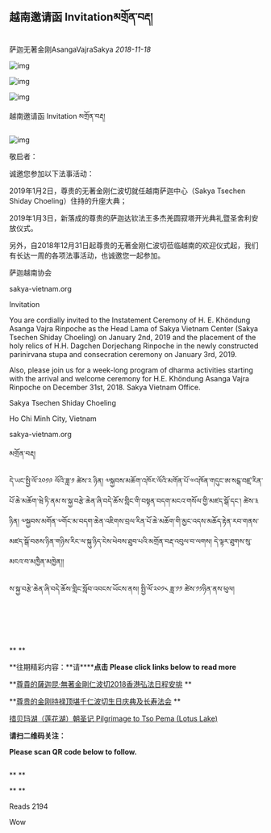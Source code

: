 ## 越南邀请函 Invitationམགྲོན་བརྡ།

萨迦无著金刚AsangaVajraSakya *2018-11-18*

![img](https://mmbiz.qpic.cn/mmbiz_png/jZ6aUbzt6ISUqicleCicFwlYhIOXpaQP8t1p93icRZ2I8Bt3ceGr0fvwBRaAVGuljTWLrZqugooCEymB5na7cbqjg/640?wx_fmt=png&wxfrom=5&wx_lazy=1&wx_co=1)



![img](https://mmbiz.qpic.cn/mmbiz_gif/Ljib4So7yuWiahU0xZGhlcAs2n8z3D6XuxaB3gibCD56W6v5yS55XtvZcnvBLnxZdTjQbgsvL95hnMMbtzKu2soUg/640?wx_fmt=gif&wxfrom=5&wx_lazy=1)

![img](https://mmbiz.qpic.cn/mmbiz_gif/Ljib4So7yuWiahU0xZGhlcAs2n8z3D6XuxaB3gibCD56W6v5yS55XtvZcnvBLnxZdTjQbgsvL95hnMMbtzKu2soUg/640?wx_fmt=gif&wxfrom=5&wx_lazy=1)

越南邀请函 Invitation མགྲོན་བརྡ། 

![img](https://mmbiz.qpic.cn/mmbiz_jpg/jZ6aUbzt6IRjWwTjUoSm8hhLNOLTwJMOueicvehN1dHzogGJwvJE51QGCHrb7TPDia3KvU3iay0gZ54cIl7nOt9Lw/640?wx_fmt=jpeg&wxfrom=5&wx_lazy=1&wx_co=1)



敬启者：



诚邀您参加以下法事活动：

  2019年1月2日，尊贵的无著金刚仁波切就任越南萨迦中心（Sakya Tsechen Shiday Choeling）住持的升座大典；

  2019年1月3日，新落成的尊贵的萨迦达钦法王多杰羌圆寂塔开光典礼暨圣舍利安放仪式。

  另外，自2018年12月31日起尊贵的无著金刚仁波切莅临越南的欢迎仪式起，我们有长达一周的各项法事活动，也诚邀您一起参加。



萨迦越南协会

sakya-vietnam.org







Invitation



  You are cordially invited to the Instatement Ceremony of H. E. Khöndung Asanga Vajra Rinpoche as the Head Lama of Sakya Vietnam Center (Sakya Tsechen Shiday Choeling) on January 2nd, 2019 and the placement of the holy relics of H.H. Dagchen Dorjechang Rinpoche in the newly constructed parinirvana stupa and consecration ceremony on January 3rd, 2019. 

  Also, please join us for a week-long program of dharma activities starting with the arrival and welcome ceremony for H.E. Khöndung Asanga Vajra Rinpoche on December 31st, 2018. Sakya Vietnam Office.



Sakya Tsechen Shiday Choeling

Ho Chi Minh City, Vietnam

sakya-vietnam.org









མགྲོན་བརྡ།

  

  དེ་ཡང་སྤྱི་ལོ་༢༠༡༩ ལོའི་ཟླ་༡ ཚེས་༢ ཉིན། ༧སྐྱབས་མཆོག་འཁོར་ལོའི་མགོན་པོ་༧འཁོན་གདུང་ཨ་སངྒ་བཛྲ་རིན་པོ་ཆེ་མཆོག་ཝེ་ཏི་ནམ་ས་སྐྱ་བརྩེ་ཆེན་ཞི་བདེ་ཆོས་གླིང་གི་བསྟན་བདག་མངའ་གསོལ་གྱི་མཛད་སྒོ་དང་། ཚེས་༣ ཉིན། ༧སྐྱབས་མགོན་༧གོང་མ་བདག་ཆེན་འཇིགས་བྲལ་རིན་པོ་ཆེ་མཆོག་གི་མྱང་འདས་མཆོད་རྟེན་རབ་གནས་མཛད་སྒོ་བཅས་ཉིན་གཉིས་རིང་ལ་སྐུ་ཉིད་ངེས་ཕེབས་ཐུབ་པའི་མགྲོན་བརྡ་འབུལ་བ་ལགས། དེ་ལྟར་ཐུགས་སུ་མངའ་བ་མཁྱཻན་མཁྱེན།།



ས་སྐྱ་བརྩེ་ཆེན་ཞི་བདེ་ཆོས་གླིང་སློབ་འབངས་ཡོངས་ནས། སྤྱི་ལོ་༢༠༡༨ ཟླ་༡༡ ཚེས་༡༡ཉིན་ནས་ཕུལ།



![img](data:image/gif;base64,iVBORw0KGgoAAAANSUhEUgAAAAEAAAABCAYAAAAfFcSJAAAADUlEQVQImWNgYGBgAAAABQABh6FO1AAAAABJRU5ErkJggg==)







![img](data:image/gif;base64,iVBORw0KGgoAAAANSUhEUgAAAAEAAAABCAYAAAAfFcSJAAAADUlEQVQImWNgYGBgAAAABQABh6FO1AAAAABJRU5ErkJggg==)

![img](data:image/gif;base64,iVBORw0KGgoAAAANSUhEUgAAAAEAAAABCAYAAAAfFcSJAAAADUlEQVQImWNgYGBgAAAABQABh6FO1AAAAABJRU5ErkJggg==)

![img](data:image/gif;base64,iVBORw0KGgoAAAANSUhEUgAAAAEAAAABCAYAAAAfFcSJAAAADUlEQVQImWNgYGBgAAAABQABh6FO1AAAAABJRU5ErkJggg==)

![img](data:image/gif;base64,iVBORw0KGgoAAAANSUhEUgAAAAEAAAABCAYAAAAfFcSJAAAADUlEQVQImWNgYGBgAAAABQABh6FO1AAAAABJRU5ErkJggg==)



**
**

**往期精彩内容：\**请\******点击 Please click links below to read more**

**[尊貴的薩迦昆·無著金剛仁波切2018香港弘法日程安排](http://mp.weixin.qq.com/s?__biz=MzU5NTQwNDk5Mw==&mid=2247483965&idx=1&sn=bd4807e3043a78d27e491d6225fe2fad&chksm=fe733393c904ba85be6c79a36687aebcc51a7867a3ad0c43532ebeafddd59a11f783394547e3&scene=21#wechat_redirect)
**

**[尊贵的金刚持禄顶堪千仁波切生日庆典及长寿法会](http://mp.weixin.qq.com/s?__biz=MzU5NTQwNDk5Mw==&mid=2247483956&idx=1&sn=3996aca8ff79aa31346ba4e312a432bc&chksm=fe73339ac904ba8c25b4ecc68fef99b3eec353f3e7459a8b7b23c4424d74b545335b26eb64c9&scene=21#wechat_redirect)
**

[措贝玛湖（莲花湖）朝圣记  Pilgrimage to Tso Pema (Lotus Lake)](http://mp.weixin.qq.com/s?__biz=MzU5NTQwNDk5Mw==&mid=2247483821&idx=1&sn=473ee0892a8899269f66c545a49e4b9e&chksm=fe733003c904b9157e243ac8b6e08f7ce0c7dc8ae070290c1a75ff2bac2ffcd19892f0475672&scene=21#wechat_redirect)





**请扫二维码关注：**

**Please scan QR code below to follow.**

![img](data:image/gif;base64,iVBORw0KGgoAAAANSUhEUgAAAAEAAAABCAYAAAAfFcSJAAAADUlEQVQImWNgYGBgAAAABQABh6FO1AAAAABJRU5ErkJggg==)



**
**



**
**



Reads 2194

Wow